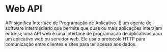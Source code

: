 # Web API
API significa Interface de Programação de Aplicativo. É um agente de software intermediário que permite que duas ou mais aplicações 
interajam entre si; uma API web é uma interface de programação de aplicativos para um aplicativo web ou servidor web. 
Ele usa o protocolo HTTP para comunicação entre clientes e sites para ter acesso aos dados. 

